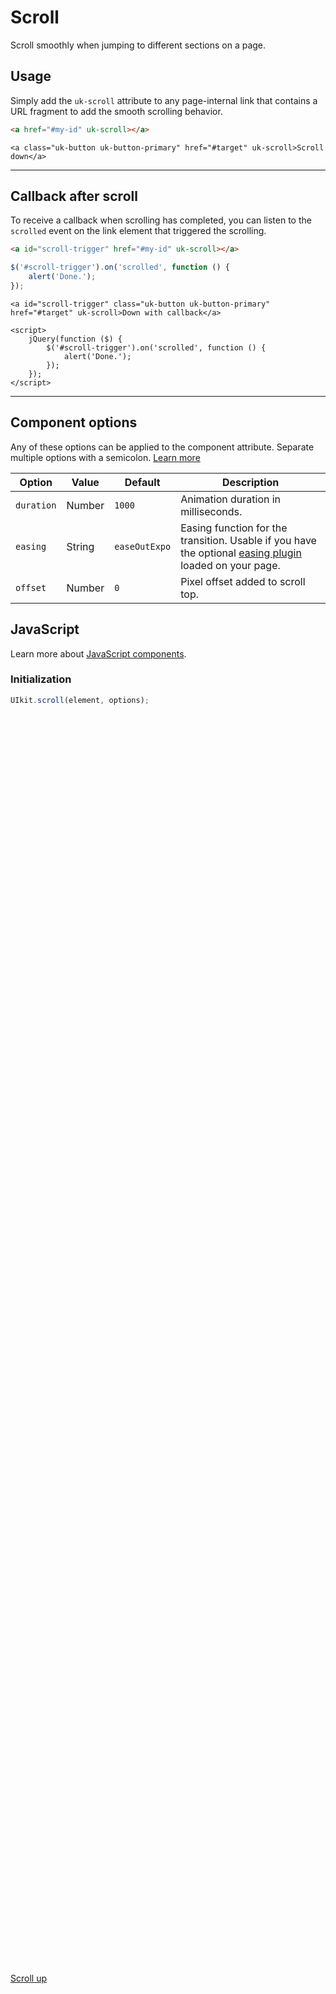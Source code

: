 # Scroll

<p class="uk-text-lead">Scroll smoothly when jumping to different sections on a page.</p>

## Usage

Simply add the `uk-scroll` attribute to any page-internal link that contains a URL fragment to add the smooth scrolling behavior.

```html
<a href="#my-id" uk-scroll></a>
```

```example
<a class="uk-button uk-button-primary" href="#target" uk-scroll>Scroll down</a>
```

***

## Callback after scroll

To receive a callback when scrolling has completed, you can listen to the `scrolled` event on the link element that triggered the scrolling.

```html
<a id="scroll-trigger" href="#my-id" uk-scroll></a>
```

```js
$('#scroll-trigger').on('scrolled', function () {
    alert('Done.');
});
```

```example
<a id="scroll-trigger" class="uk-button uk-button-primary" href="#target" uk-scroll>Down with callback</a>

<script>
    jQuery(function ($) {
        $('#scroll-trigger').on('scrolled', function () {
            alert('Done.');
        });
    });
</script>
```

***

## Component options

Any of these options can be applied to the component attribute. Separate multiple options with a semicolon. [Learn more](javascript.md#component-configuration)

| Option | Value | Default | Description |
| --- | --- | --- | --- |
| `duration` | Number | `1000` | Animation duration in milliseconds. |
| `easing` | String | `easeOutExpo` | Easing function for the transition. Usable if you have the optional [easing plugin](http://gsgd.co.uk/sandbox/jquery/easing/) loaded on your page. |
| `offset` | Number | `0` | Pixel offset added to scroll top. |

## JavaScript

Learn more about [JavaScript components](javascript.md#programmatic-use).

### Initialization

```js
UIkit.scroll(element, options);
```

<div style="height: 2000px;"></div>

<a id="target" class="uk-button uk-button-primary" href="#top" uk-scroll>Scroll up</a>

